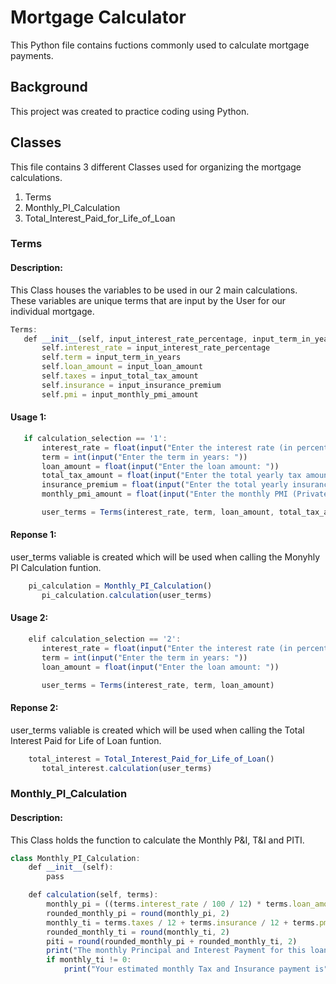 # Mortgage Calculator

This Python file contains fuctions commonly used to calculate mortgage payments.

## Background
This project was created to practice coding using Python.

## Classes
This file contains 3 different Classes used for organizing the mortgage calculations.
  1. Terms
  2. Monthly_PI_Calculation
  3. Total_Interest_Paid_for_Life_of_Loan

### Terms
#### Description: 
This Class houses the variables to be used in our 2 main calculations. These variables are unique terms that are input by the User for our individual mortgage. 
 ```javascript
Terms:
    def __init__(self, input_interest_rate_percentage, input_term_in_years, input_loan_amount, input_total_tax_amount = 0, input_insurance_premium = 0, input_monthly_pmi_amount = 0):
        self.interest_rate = input_interest_rate_percentage
        self.term = input_term_in_years
        self.loan_amount = input_loan_amount
        self.taxes = input_total_tax_amount
        self.insurance = input_insurance_premium
        self.pmi = input_monthly_pmi_amount
```

#### Usage 1:
 ```javascript
    if calculation_selection == '1':
        interest_rate = float(input("Enter the interest rate (in percentage): "))
        term = int(input("Enter the term in years: "))
        loan_amount = float(input("Enter the loan amount: "))
        total_tax_amount = float(input("Enter the total yearly tax amount (optional, enter 0 if not applicable): "))
        insurance_premium = float(input("Enter the total yearly insurance premium (optional, enter 0 if not applicable): "))
        monthly_pmi_amount = float(input("Enter the monthly PMI (Private Mortgage Insurance) amount (optional, enter 0 if not applicable): "))

        user_terms = Terms(interest_rate, term, loan_amount, total_tax_amount, insurance_premium, monthly_pmi_amount)
```

#### Reponse 1:
user_terms valiable is created which will be used when calling the Monyhly PI Calculation funtion.
 ```javascript
     pi_calculation = Monthly_PI_Calculation()
        pi_calculation.calculation(user_terms)
```
#### Usage 2:
 ```javascript
     elif calculation_selection == '2':
        interest_rate = float(input("Enter the interest rate (in percentage): "))
        term = int(input("Enter the term in years: "))
        loan_amount = float(input("Enter the loan amount: "))

        user_terms = Terms(interest_rate, term, loan_amount)
```
#### Reponse 2:
user_terms valiable is created which will be used when calling the Total Interest Paid for Life of Loan funtion.
 ```javascript
     total_interest = Total_Interest_Paid_for_Life_of_Loan()
        total_interest.calculation(user_terms)
```
### Monthly_PI_Calculation
#### Description: 
This Class holds the function to calculate the Monthly P&I, T&I and PITI.
```javascript
class Monthly_PI_Calculation:
    def __init__(self):
        pass

    def calculation(self, terms):
        monthly_pi = ((terms.interest_rate / 100 / 12) * terms.loan_amount) / (1 - ((1 + (terms.interest_rate / 100 / 12)) ** (-(terms.term) * 12)))
        rounded_monthly_pi = round(monthly_pi, 2)
        monthly_ti = terms.taxes / 12 + terms.insurance / 12 + terms.pmi
        rounded_monthly_ti = round(monthly_ti, 2)
        piti = round(rounded_monthly_pi + rounded_monthly_ti, 2)
        print("The monthly Principal and Interest Payment for this loan is", rounded_monthly_pi)
        if monthly_ti != 0:
            print("Your estimated monthly Tax and Insurance payment is", rounded_monthly_ti, "Your total estimated monthly PITI payment is", piti)
```
